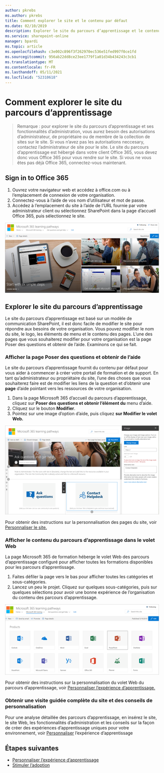 ```yaml
---
author: pkrebs
ms.author: pkrebs
title: Comment explorer le site et le contenu par défaut
ms.date: 02/10/2019
description: Explorer le site du parcours d’apprentissage et le contenu par défaut
ms.service: sharepoint-online
manager: bpardi
ms.topic: article
ms.openlocfilehash: c3e002c896f3f262970ec536e51fed997f0ce1fd
ms.sourcegitcommit: 956ab22dd8ce23ee1779f1a01d34b434243c3cb1
ms.translationtype: MT
ms.contentlocale: fr-FR
ms.lasthandoff: 05/11/2021
ms.locfileid: "52310618"
---
```

# <a name="how-to-explore-the-learning-pathways-site"></a>Comment explorer le site du parcours d’apprentissage

> Remarque : pour explorer le site du parcours d’apprentissage et ses fonctionnalités d’administration, vous aurez besoin des autorisations d’administrateur, de propriétaire ou de membre de la collection de sites sur le site. Si vous n’avez pas les autorisations neccesary, contactez l’administrateur de site pour le site. Le site du parcours d’apprentissage est hébergé dans votre client Office 365, vous devez donc vous Office 365 pour vous rendre sur le site. Si vous ne vous êtes pas déjà Office 365, connectez-vous maintenant. 

## <a name="sign-in-to-office-365"></a>Sign in to Office 365 

1.  Ouvrez votre navigateur web et accédez à office.com ou à l’emplacement de connexion de votre organisation. 
2.  Connectez-vous à l’aide de vos nom d’utilisateur et mot de passe.
3.  Accédez à l’emplacement du site à l’aide de l’URL fournie par votre administrateur client ou sélectionnez SharePoint dans la page d’accueil Office 365, puis sélectionnez le site. 

![cg-introducing.png](media/cg-introducing.png)

## <a name="explore-the-learning-pathways-site"></a>Explorer le site du parcours d’apprentissage

Le site du parcours d’apprentissage est basé sur un modèle de communication SharePoint, il est donc facile de modifier le site pour répondre aux besoins de votre organisation. Vous pouvez modifier le nom du site, le logo, les éléments de menu et le contenu des pages. L’une des pages que vous souhaiterez modifier pour votre organisation est la page Poser des questions et obtenir de l’aide. Examinons ce qui se fait.

### <a name="view-the-ask-questions-and-get-help-page"></a>Afficher la page Poser des questions et obtenir de l’aide

Le site du parcours d’apprentissage fournit du contenu par défaut pour vous aider à commencer à créer votre portail de formation et de support. En tant qu’administrateur ou propriétaire du site, l’une des choses que vous souhaiterez faire est de modifier les liens de la question et d’obtenir une **page** d’aide pointant vers les ressources de votre organisation. 

1.  Dans la page Microsoft 365 d’accueil du parcours d’apprentissage, cliquez sur **Poser des questions et obtenir l’élément du** menu d’aide.
2.  Cliquez sur le bouton **Modifier**.
3.  Pointez sur une image d’option d’aide, puis cliquez **sur Modifier le volet Web.**

![cg-edithelp.png](media/cg-edithelp.png)

Pour obtenir des instructions sur la personnalisation des pages du site, voir [Personnaliser le site.](custom_edithelp.md)

### <a name="view-the-learning-pathways-content-in-the-web-part"></a>Afficher le contenu du parcours d’apprentissage dans le volet Web
La page Microsoft 365 de formation héberge le volet Web des parcours d’apprentissage configuré pour afficher toutes les formations disponibles pour les parcours d’apprentissage. 

1. Faites défiler la page vers le bas pour afficher toutes les catégories et sous-catégories.
2. Lancez un peu le projet. Cliquez sur quelques sous-catégories, puis sur quelques sélections pour avoir une bonne expérience de l’organisation du contenu des parcours d’apprentissage. 

![cg-gotoall.png](media/cg-gotoall.png)

Pour obtenir des instructions sur la personnalisation du volet Web du parcours d’apprentissage, voir [Personnaliser l’expérience d’apprentissage.](custom_overview.md)

### <a name="get-a-complete-site-tour-and-customization-guidance"></a>Obtenir une visite guidée complète du site et des conseils de personnalisation
Pour une analyse détaillée des parcours d’apprentissage, en insérez le site, le site Web, les fonctionnalités d’administration et les conseils sur la façon de créer des expériences d’apprentissage uniques pour votre environnement, voir [Personnaliser](custom_overview.md) l’expérience d’apprentissage

## <a name="next-steps"></a>Étapes suivantes
- [Personnaliser l’expérience d’apprentissage](custom_overview.md)
- [Stimuler l’adoption](driveadoption.md) 
